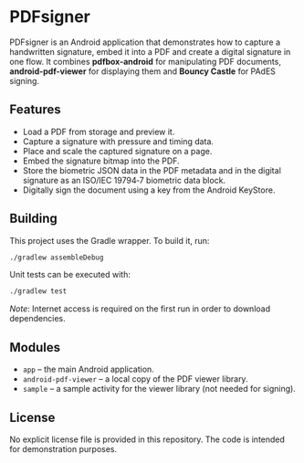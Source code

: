 # PDFsigner

PDFsigner is an Android application that demonstrates how to capture a handwritten signature,
embed it into a PDF and create a digital signature in one flow.
It combines **pdfbox-android** for manipulating PDF documents,
**android-pdf-viewer** for displaying them and **Bouncy Castle** for PAdES signing.

## Features

- Load a PDF from storage and preview it.
- Capture a signature with pressure and timing data.
- Place and scale the captured signature on a page.
- Embed the signature bitmap into the PDF.
- Store the biometric JSON data in the PDF metadata and in the digital signature as an ISO/IEC 19794‑7 biometric data block.
- Digitally sign the document using a key from the Android KeyStore.

## Building

This project uses the Gradle wrapper. To build it, run:

```bash
./gradlew assembleDebug
```

Unit tests can be executed with:

```bash
./gradlew test
```

_Note_: Internet access is required on the first run in order to download dependencies.

## Modules

- `app` – the main Android application.
- `android-pdf-viewer` – a local copy of the PDF viewer library.
- `sample` – a sample activity for the viewer library (not needed for signing).

## License

No explicit license file is provided in this repository. The code is
intended for demonstration purposes.
